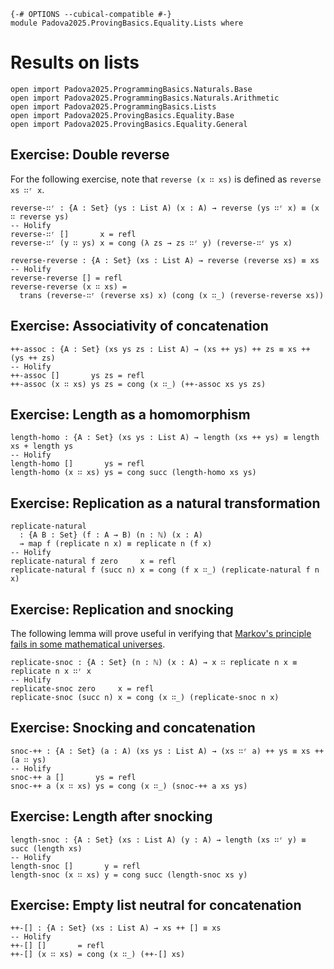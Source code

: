```
{-# OPTIONS --cubical-compatible #-}
module Padova2025.ProvingBasics.Equality.Lists where
```

# Results on lists

```
open import Padova2025.ProgrammingBasics.Naturals.Base
open import Padova2025.ProgrammingBasics.Naturals.Arithmetic
open import Padova2025.ProgrammingBasics.Lists
open import Padova2025.ProvingBasics.Equality.Base
open import Padova2025.ProvingBasics.Equality.General
```


## Exercise: Double reverse

For the following exercise, note that `reverse (x ∷ xs)` is defined as
`reverse xs ∷ʳ x`.

```
reverse-∷ʳ : {A : Set} (ys : List A) (x : A) → reverse (ys ∷ʳ x) ≡ (x ∷ reverse ys)
-- Holify
reverse-∷ʳ []       x = refl
reverse-∷ʳ (y ∷ ys) x = cong (λ zs → zs ∷ʳ y) (reverse-∷ʳ ys x)
```

```
reverse-reverse : {A : Set} (xs : List A) → reverse (reverse xs) ≡ xs
-- Holify
reverse-reverse [] = refl
reverse-reverse (x ∷ xs) =
  trans (reverse-∷ʳ (reverse xs) x) (cong (x ∷_) (reverse-reverse xs))
```


## Exercise: Associativity of concatenation

```
++-assoc : {A : Set} (xs ys zs : List A) → (xs ++ ys) ++ zs ≡ xs ++ (ys ++ zs)
-- Holify
++-assoc []       ys zs = refl
++-assoc (x ∷ xs) ys zs = cong (x ∷_) (++-assoc xs ys zs)
```


## Exercise: Length as a homomorphism

```
length-homo : {A : Set} (xs ys : List A) → length (xs ++ ys) ≡ length xs + length ys
-- Holify
length-homo []       ys = refl
length-homo (x ∷ xs) ys = cong succ (length-homo xs ys)
```


## Exercise: Replication as a natural transformation

```
replicate-natural
  : {A B : Set} (f : A → B) (n : ℕ) (x : A)
  → map f (replicate n x) ≡ replicate n (f x)
-- Holify
replicate-natural f zero     x = refl
replicate-natural f (succ n) x = cong (f x ∷_) (replicate-natural f n x)
```


## Exercise: Replication and snocking

The following lemma will prove useful in verifying that [Markov's
principle fails in some mathematical
universes](Padova2025.Explorations.Forcing.Cohen.html#markovs-principle).

```
replicate-snoc : {A : Set} (n : ℕ) (x : A) → x ∷ replicate n x ≡ replicate n x ∷ʳ x
-- Holify
replicate-snoc zero     x = refl
replicate-snoc (succ n) x = cong (x ∷_) (replicate-snoc n x)
```


## Exercise: Snocking and concatenation

```
snoc-++ : {A : Set} (a : A) (xs ys : List A) → (xs ∷ʳ a) ++ ys ≡ xs ++ (a ∷ ys)
-- Holify
snoc-++ a []       ys = refl
snoc-++ a (x ∷ xs) ys = cong (x ∷_) (snoc-++ a xs ys)
```

## Exercise: Length after snocking

```
length-snoc : {A : Set} (xs : List A) (y : A) → length (xs ∷ʳ y) ≡ succ (length xs)
-- Holify
length-snoc []       y = refl
length-snoc (x ∷ xs) y = cong succ (length-snoc xs y)
```


## Exercise: Empty list neutral for concatenation

```
++-[] : {A : Set} (xs : List A) → xs ++ [] ≡ xs
-- Holify
++-[] []       = refl
++-[] (x ∷ xs) = cong (x ∷_) (++-[] xs)
```
